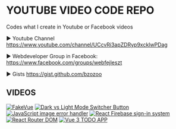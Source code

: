 # YOUTUBE VIDEO CODE REPO
Codes what I create in Youtube or Facebook videos

▶ Youtube Channel
https://www.youtube.com/channel/UCcvRi3apZDRyp9xcklwPDag

▶ Webdeveloper Group in Facebook:
https://www.facebook.com/groups/webfejleszt

▶ Gists
https://gist.github.com/bzozoo


## VIDEOS
<a href="https://www.youtube.com/watch?v=6armdrgKreM"><img src="https://img.youtube.com/vi/6armdrgKreM/hqdefault.jpg" alt="FakeVue"/></a>
<a href="https://www.youtube.com/watch?v=mkHRsj_vidU"><img src="https://img.youtube.com/vi/mkHRsj_vidU/0.jpg" alt="Dark vs Light Mode Switcher Button"></a>
<a href="https://www.youtube.com/watch?v=M0JKS7aFQO4"><img src="https://img.youtube.com/vi/M0JKS7aFQO4/hqdefault.jpg" alt="JavaScript image error handler"></a>
<a href="https://www.youtube.com/embed/PpjCfQHPvwc"><img src="https://img.youtube.com/vi/PpjCfQHPvwc/0.jpg" alt="React Firebase sign-in system"></a>
<a href="https://www.youtube.com/watch?v=cN6gdSRe6aA"><img src="https://img.youtube.com/vi/cN6gdSRe6aA/hqdefault.jpg" alt='React Router DOM'></a>
<a href="https://www.youtube.com/watch?v=9OZjNDBSLts"><img src="https://img.youtube.com/vi/9OZjNDBSLts/0.jpg" alt="Vue 3 TODO APP"></a>
